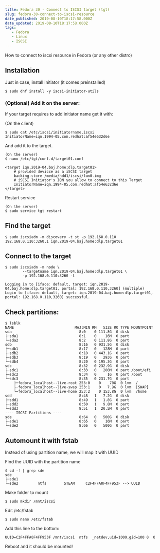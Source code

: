```yaml
---
title: Fedora 30 - Connect to ISCSI target (tgt)
slug: fedora-30-connect-to-iscsi-resource
date_published: 2019-08-10T18:17:58.000Z
date_updated: 2019-08-10T18:17:58.000Z
tags: 
   - Fedora
   - Linux
   - ISCSI
---
```

How to connect to iscsi resource in Fedora (or any other distro)
<!-- more -->
## Installation

Just in case, install initiator (it comes preinstalled)
```shell
$ sudo dnf install -y iscsi-initiator-utils
```

### (Optional) Add it on the server:

If your target requires to add initiator name get it with:

(On the client)

```shell
$ sudo cat /etc/iscsi/initiatorname.iscsi
InitiatorName=iqn.1994-05.com.redhat:af54e632d6e
```

And add it to the target.

```shell
(On the server)
$ nano /etc/tgt/conf.d/target01.conf

<target iqn.2019-04.baj.home:dlp.target01>
	# provided devicce as a iSCSI target
	backing-store /media/hdd1/iscsi/lun0.img
	# iSCSI Initiator's IQN you allow to connect to this Target
	InitiatorName=iqn.1994-05.com.redhat:af54e632d6e
</target>
```

Restart service

```shell
(On the server)
$ sudo service tgt restart
```

## Find the target
```shell
$ sudo iscsiadm -m discovery -t st -p 192.168.0.110
192.168.0.110:3260,1 iqn.2019-04.baj.home:dlp.target01
```

## Connect to the target
```shell
$ sudo iscsiadm -m node \
		--targetname iqn.2019-04.baj.home:dlp.target01 \
		-p 192.168.0.110:3260 -l
		
Logging in to [iface: default, target: iqn.2019-04.baj.home:dlp.target01, portal: 192.168.0.110,3260] (multiple)
Login to [iface: default, target: iqn.2019-04.baj.home:dlp.target01, portal: 192.168.0.110,3260] successful.
```
    

## Check partitions:
```shell
$ lsblk
NAME                            MAJ:MIN RM   SIZE RO TYPE MOUNTPOINT
sda                               8:0    0 111.8G  0 disk 
├─sda1                            8:1    0    16M  0 part 
└─sda2                            8:2    0 111.8G  0 part 
sdb                               8:16   0 931.5G  0 disk 
├─sdb1                            8:17   0   128M  0 part 
├─sdb2                            8:18   0 443.1G  0 part 
├─sdb3                            8:19   0   293G  0 part 
└─sdb4                            8:20   0 195.3G  0 part 
sdc                               8:32   0 232.9G  0 disk 
├─sdc1                            8:33   0   200M  0 part /boot/efi
├─sdc2                            8:34   0     1G  0 part /boot
└─sdc3                            8:35   0 231.7G  0 part 
	├─fedora_localhost--live-root 253:0    0    70G  0 lvm  /
	├─fedora_localhost--live-swap 253:1    0   7.9G  0 lvm  [SWAP]
	└─fedora_localhost--live-home 253:2    0 153.8G  0 lvm  /home
sdd                               8:48   1   7.2G  0 disk 
├─sdd1                            8:49   1   1.8G  0 part 
├─sdd2                            8:50   1   9.8M  0 part 
└─sdd3                            8:51   1  20.5M  0 part 
---- ISCSI Partitions ----
sde                               8:64   0   500G  0 disk   
├─sde1                            8:65   0    16M  0 part 
└─sde2                            8:66   0   500G  0 part 
```

## Automount it with fstab

Instead of using partition name, we will map it with UUID

Find the UUID with the partition name

```shell
$ cd -f | grep sde
sde                                                                       ├─sde1                                                                   
└─sde2         ntfs        STEAM     C2F4FFA0F4FF953F --> UUID
```

Make folder to mount

```shell
$ sudo mkdir /mnt/iscsi
```

Edit /etc/fstab

```shell
$ sudo nano /etc/fstab
```

Add this line to the bottom:

```
UUID=C2F4FFA0F4FF953F /mnt/iscsi  ntfs  _netdev,uid=1000,gid=100 0  0
```
    

Reboot and it should be mounted!
